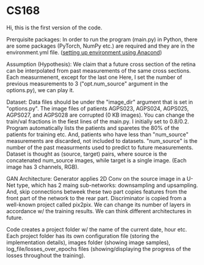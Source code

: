 # CS168

Hi,
this is the first version of the code. 

Prerquisite packages:
In order to run the program (main.py) in Python, there are some packages (PyTorch, NumPy etc.) are required and they are in the environment.yml file. ([setting up environment using Anacond](https://docs.conda.io/projects/conda/en/latest/user-guide/tasks/manage-environments.html))


Assumption (Hypothesis):
We claim that a future cross section of the retina can be interpolated from past measurements of the same cross sections. Each measurmenent, except for the last one
Here, I set the number of previous measurements to 3 ("opt.num_source" argument in the options.py), we can play it.



Dataset:
Data files should be under the "image_dir" argument that is set in "options.py". The image files of patients AGPS023, AGPS024, AGPS025, AGPS027, and AGPS028 are corrupted (0 KB images).
You can change the train/val fractions in the fiest lines of the main.py. I initially set to 0.8/0.2. Program automatically lists the patients and sparetes the 80% of the patients for training etc.
And, patients who have less than "num_source" measurements are discarded, not included to datasets. "num_source" is the number of the past measurments used to predict to future measurements. Dataset is thought as (source, target) pairs, where source is the concatenated num_source images, while target is a single image. (Each image has 3 channels, RGB).



GAN Architecture:
Generator applies 2D Conv on the source image in a U-Net type, which has 2 maing sub-networks: downsampling and upsampling. And, skip connections betweek these two part copies features from the front part of the network to the rear part. 
Discriminator is copied from a well-known project called pix2pix. We can change its number of layers in accordance w/ the training results.
We can think different architectures in future.


Code creates a project folder w/ the name of the current date, hour etc. Each project folder has its own configuration file (storing the implementation details), images folder (showing image samples), log_file/losses_over_epochs files (showing/displaying the progress of the losses throughout the training).




